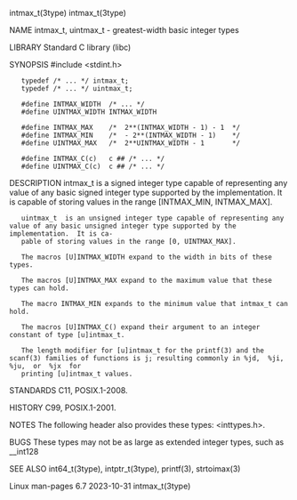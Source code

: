 intmax_t(3type)																       intmax_t(3type)

NAME
       intmax_t, uintmax_t - greatest-width basic integer types

LIBRARY
       Standard C library (libc)

SYNOPSIS
       #include <stdint.h>

       typedef /* ... */ intmax_t;
       typedef /* ... */ uintmax_t;

       #define INTMAX_WIDTH  /* ... */
       #define UINTMAX_WIDTH INTMAX_WIDTH

       #define INTMAX_MAX    /*	 2**(INTMAX_WIDTH - 1) - 1  */
       #define INTMAX_MIN    /*	 - 2**(INTMAX_WIDTH - 1)    */
       #define UINTMAX_MAX   /*	 2**UINTMAX_WIDTH - 1	    */

       #define INTMAX_C(c)   c ## /* ... */
       #define UINTMAX_C(c)  c ## /* ... */

DESCRIPTION
       intmax_t is a signed integer type capable of representing any value of any basic signed integer type supported by the implementation.  It is capable of
       storing values in the range [INTMAX_MIN, INTMAX_MAX].

       uintmax_t  is an unsigned integer type capable of representing any value of any basic unsigned integer type supported by the implementation.  It is ca‐
       pable of storing values in the range [0, UINTMAX_MAX].

       The macros [U]INTMAX_WIDTH expand to the width in bits of these types.

       The macros [U]INTMAX_MAX expand to the maximum value that these types can hold.

       The macro INTMAX_MIN expands to the minimum value that intmax_t can hold.

       The macros [U]INTMAX_C() expand their argument to an integer constant of type [u]intmax_t.

       The length modifier for [u]intmax_t for the printf(3) and the scanf(3) families of functions is j; resulting commonly in %jd,  %ji,  %ju,  or  %jx  for
       printing [u]intmax_t values.

STANDARDS
       C11, POSIX.1-2008.

HISTORY
       C99, POSIX.1-2001.

NOTES
       The following header also provides these types: <inttypes.h>.

BUGS
       These types may not be as large as extended integer types, such as __int128

SEE ALSO
       int64_t(3type), intptr_t(3type), printf(3), strtoimax(3)

Linux man-pages 6.7							  2023-10-31							       intmax_t(3type)
